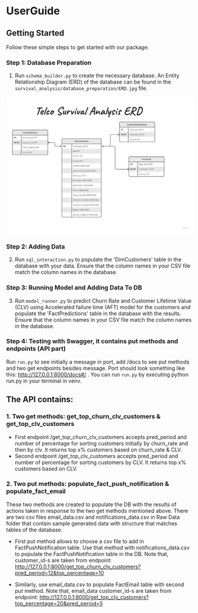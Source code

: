 # UserGuide

## Getting Started

Follow these simple steps to get started with our package:

### Step 1: Database Preparation

1. Run `schema_builder.py` to create the necessary database. An Entity Relationship Diagram (ERD) of the database can be found in the `survival_analysis/database_preparation/ERD.jpg` file.

![Database ERD](ERD.jpg)

### Step 2: Adding Data

2. Run `sql_interaction.py` to populate the 'DimCustomers' table in the database with your data. Ensure that the column names in your CSV file match the column names in the database.

### Step 3: Running Model and Adding Data To DB

3. Run `model_runner.py` to predict Churn Rate and Customer Lifetime Value (CLV) using Accelerated failure time (AFT) model for the customers and populate the 'FactPredictions' table in the database with the results. Ensure that the column names in your CSV file match the column names in the database.

### Step 4: Testing with Swagger, it contains put methods and endpoints (API part)

Run `run.py` to see initially a message in port, add /docs to see put methods and two get endpoints besides message.
Port should look something like this: http://127.0.0.1:8000/docs#/ . You can run `run.py` by executing python run.py in your terminal in venv. 

## The API contains:

### 1. Two get methods: get_top_churn_clv_customers & get_top_clv_customers 
- First endpoint /get_top_churn_clv_customers accepts pred_period and number of percentage for sorting customers initially by churn_rate and then by clv. It returns top x% customers based on churn_rate & CLV.
- Second endpoint /get_top_clv_customers accepts pred_period and number of percentage for sorting customers by CLV. It returns top x% customers based on CLV.

### 2. Two put methods: populate_fact_push_notification & populate_fact_email

These two methods are created to populate the DB with the results of actions taken in response to the two get methods mentioned above.
There are two csv files email_data.csv and notifications_data.csv in Raw Data folder that contain sample generated data with structure that matches tables of the database.

- First put method allows to choose a csv file to add in FactPushNotification table. Use that method with notifications_data.csv to populate the FactPushNotification table in the DB. Note that, customer_id-s are taken from endpoint: http://127.0.0.1:8000/get_top_churn_clv_customers?pred_period=12&top_percentage=10 

- Similarly, use email_data.csv to populate FactEmail table with second put method. Note that, email_data customer_id-s are taken from endpoint: http://127.0.0.1:8000/get_top_clv_customers?top_percentage=20&pred_period=5